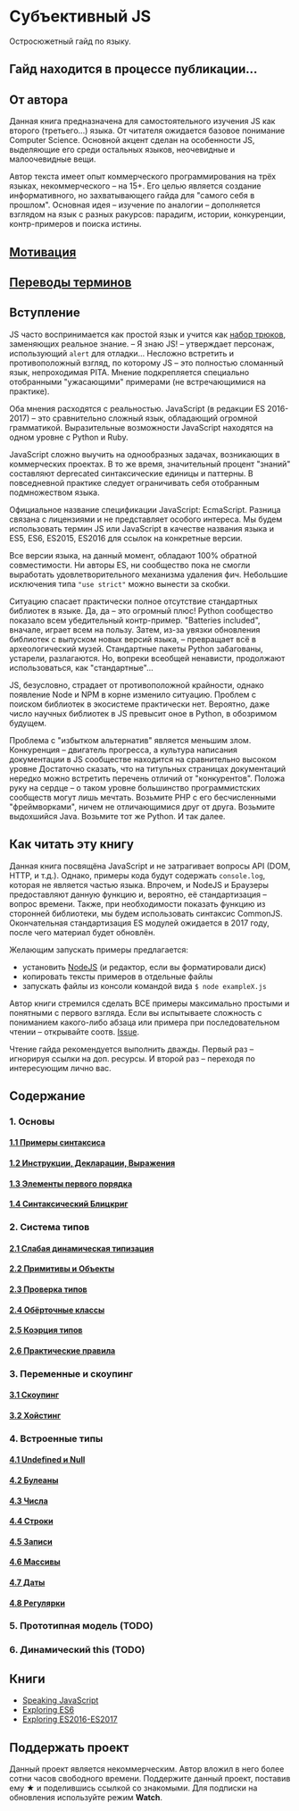 # Субъективный JS

Остросюжетный гайд по языку.

## Гайд находится в процессе публикации...

## От автора

Данная книга предназначена для самостоятельного изучения JS как второго (третьего...) языка.
От читателя ожидается базовое понимание Computer Science. Основной акцент сделан на особенности JS,
выделяющие его среди остальных языков, неочевидные и малоочевидные вещи.

Автор текста имеет опыт коммерческого программирования на трёх языках, некоммерческого – на 15+.
Его целью является создание информативного, но захватывающего гайда для "самого себя в прошлом".
Основная идея – изучение по аналогии – дополняется взглядом на язык с разных ракурсов:
парадигм, истории, конкуренции, контр-примеров и поиска истины.

## [Мотивация](./content/0.1.motivation.md)

## [Переводы терминов](./content/0.2.translations.md)

## Вступление

JS часто воспринимается как простой язык и учится как [набор трюков](https://github.com/loverajoel/jstips),
заменяющих реальное знание. – Я знаю JS! – утверждает персонаж, использующий `alert` для отладки...
Несложно встретить и противоположный взгляд, по которому JS – это полностью
сломанный язык, непроходимая PITA. Мнение подкрепляется специально отобранными "ужасающими" примерами
(не встречающимися на практике).

Оба мнения расходятся с реальностью. JavaScript (в редакции ES 2016-2017) – это сравнительно
сложный язык, обладающий огромной грамматикой. Выразительные возможности JavaScript находятся на одном уровне с Python и Ruby.

JavaScript сложно выучить на однообразных задачах, возникающих в коммерческих проектах.
В то же время, значительный процент "знаний" составляют deprecated синтаксические единицы и паттерны.
В повседневной практике следует ограничивать себя отобранным подмножеством языка.

Официальное название спецификации JavaScript: EcmaScript. Разница связана с лицензиями и не представляет
особого интереса. Мы будем использовать термин JS или JavaScript в качестве названия языка и
ES5, ES6, ES2015, ES2016 для ссылок на конкретные версии.

Все версии языка, на данный момент, обладают 100% обратной совместимости.
Ни авторы ES, ни сообщество пока не смогли выработать удовлетворительного механизма удаления фич.
Небольшие исключения типа `"use strict"` можно вынести за скобки.

Ситуацию спасает практически полное отсутствие стандартных библиотек в языке. Да, да – это огромный плюс!
Python сообщество показало всем убедительный контр-пример. "Batteries included", вначале, играет всем на пользу.
Затем, из-за увязки обновления библиотек с выпуском новых версий языка, – превращает всё в археологический музей.
Стандартные пакеты Python забагованы, устарели, разлагаются. Но, вопреки всеобщей ненависти, продолжают использоваться, как "стандартные"...

JS, безусловно, страдает от противоположной крайности, однако появление Node и NPM в корне изменило ситуацию.
Проблем с поиском библиотек в экосистеме практически нет. Вероятно, даже число научных библиотек в JS превысит оное в Python,
в обозримом будущем.

Проблема с "избытком альтернатив" является меньшим злом. Конкуренция – двигатель прогресса, а
культура написания документации в JS сообществе находится на сравнительно высоком уровне
Достаточно сказать, что на титульных страницах документаций нередко можно встретить перечень отличий от "конкурентов".
Положа руку на сердце – о таком уровне большинство программистских сообществ могут лишь мечтать.
Возьмите PHP с его бесчисленными "фреймворками", ничем не отличающимися друг от друга.
Возьмите выдохшийся Java. Возьмите тот же Python. И так далее.

## Как читать эту книгу

Данная книга посвящёна JavaScript и не затрагивает вопросы API (DOM, HTTP, и т.д.). Однако, примеры кода
будут содержать `console.log`, которая не является частью языка. Впрочем, и NodeJS и Браузеры
предоставляют данную функцию и, вероятно, её стандартизация – вопрос времени.
Также, при необходимости показать функцию из сторонней библиотеки, мы будем использовать синтаксис CommonJS.
Окончательная стандартизация ES модулей ожидается в 2017 году, после чего материал будет обновлён.

Желающим запускать примеры предлагается:

* установить [NodeJS](https://nodejs.org/en/) (и редактор, если вы форматировали диск)
* копировать тексты примеров в отдельные файлы
* запускать файлы из консоли командой вида `$ node exampleX.js`

Автор книги стремился сделать ВСЕ примеры максимально простыми и понятными с первого взгляда.
Если вы испытываете сложность с пониманием какого-либо абзаца или примера при последовательном чтении –
открывайте соотв. [Issue](https://github.com/ivan-kleshnin/subjective-js/issues).

Чтение гайда рекомендуется выполнить дважды. Первый раз – игнорируя ссылки на доп. ресурсы.
И второй раз – переходя по интересующим лично вас.

## Содержание

### 1. Основы

#### [1.1 Примеры синтаксиса](./content/1.1.syntax-examples.md)

#### [1.2 Инструкции, Декларации, Выражения](./content/1.2.statements-declarations-expressions.md)

#### [1.3 Элементы первого порядка](./content/1.3.first-class-elements.md)

#### [1.4 Синтаксический Блицкриг](./content/1.4.syntactic-blitzkrieg.md)

### 2. Система типов

#### [2.1 Слабая динамическая типизация](./content/2.1.weak-typing.md)

#### [2.2 Примитивы и Объекты](./content/2.2.primitives-and-objects.md)

#### [2.3 Проверка типов](./content/2.3.type-checking.md)

#### [2.4 Обёрточные классы](./content/2.4.wrapper-classes.md)

#### [2.5 Коэрция типов](./content/2.4.type-coercion.md)

#### [2.6 Практические правила](./content/2.4.practical-rules.md)

### 3. Переменные и скоупинг

#### [3.1 Скоупинг](./content/3.1.scoping.md)

#### [3.2 Хойстинг](./content/3.2.hoisting.md)

### 4. Встроенные типы

#### [4.1 Undefined и Null](./content/4.1.undefined-and-null.md)

#### [4.2 Булеаны](./content/4.2.boolean.md)

#### [4.3 Числа](./content/4.3.number.md)

#### [4.4 Строки](./content/4.4.string.md)

#### [4.5 Записи](./content/4.5.object.md)

#### [4.6 Массивы](./content/4.6.array.md)

#### [4.7 Даты](./content/4.7.date.md)

#### [4.8 Регулярки](./content/4.8.regex.md)

### 5. Прототипная модель (TODO)

### 6. Динамический this (TODO)

## Книги

* [Speaking JavaScript](http://speakingjs.com/es5/index.html)
* [Exploring ES6](http://exploringjs.com/es6/index.html)
* [Exploring ES2016-ES2017](https://leanpub.com/exploring-es2016-es2017/read)

## Поддержать проект

Данный проект является некоммерческим. Автор вложил в него более сотни часов свободного времени.
Поддержите данный проект, поставив ему &starf; и поделившись ссылкой
со знакомыми. Для подписки на обновления используйте режим **Watch**.
